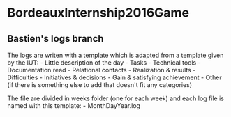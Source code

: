 # BordeauxInternship2016Game

## Bastien's logs branch

The logs are writen with a template which is adapted from a template given by the IUT: 
	- Little description of the day
	- Tasks
	- Technical tools
	- Documentation read
	- Relational contacts
	- Realization & results
	- Difficulties
	- Initiatives & decisions
	- Gain & satisfying achievement
	- Other (if there is something else to add that doesn't fit any categories)

The file are divided in weeks folder (one for each week) and each log file is named with this template: 
	- MonthDayYear.log

